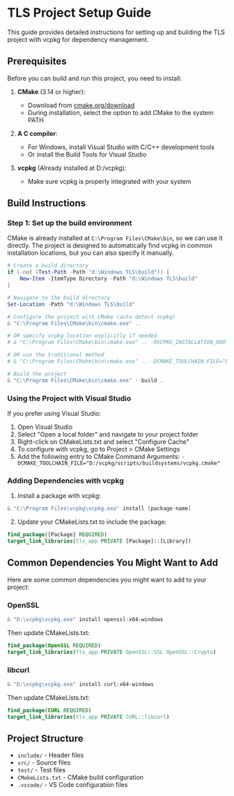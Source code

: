 # TLS Project Setup Guide

This guide provides detailed instructions for setting up and building the TLS project with vcpkg for dependency management.

## Prerequisites

Before you can build and run this project, you need to install:

1. **CMake** (3.14 or higher):
   - Download from [cmake.org/download](https://cmake.org/download/)
   - During installation, select the option to add CMake to the system PATH

2. **A C compiler**:
   - For Windows, install Visual Studio with C/C++ development tools
   - Or install the Build Tools for Visual Studio

3. **vcpkg** (Already installed at D:/vcpkg):
   - Make sure vcpkg is properly integrated with your system

## Build Instructions

### Step 1: Set up the build environment

CMake is already installed at `C:\Program Files\CMake\bin`, so we can use it directly. The project is designed to automatically find vcpkg in common installation locations, but you can also specify it manually.

```powershell
# Create a build directory
if (-not (Test-Path -Path "d:\Windows TLS\build")) {
    New-Item -ItemType Directory -Path "d:\Windows TLS\build"
}

# Navigate to the build directory
Set-Location -Path "d:\Windows TLS\build"

# Configure the project with CMake (auto-detect vcpkg)
& "C:\Program Files\CMake\bin\cmake.exe" ..

# OR specify vcpkg location explicitly if needed
# & "C:\Program Files\CMake\bin\cmake.exe" .. -DVCPKG_INSTALLATION_ROOT="D:/vcpkg"

# OR use the traditional method
# & "C:\Program Files\CMake\bin\cmake.exe" .. -DCMAKE_TOOLCHAIN_FILE="D:/vcpkg/scripts/buildsystems/vcpkg.cmake"

# Build the project
& "C:\Program Files\CMake\bin\cmake.exe" --build .
```

### Using the Project with Visual Studio

If you prefer using Visual Studio:

1. Open Visual Studio
2. Select "Open a local folder" and navigate to your project folder
3. Right-click on CMakeLists.txt and select "Configure Cache"
4. To configure with vcpkg, go to Project > CMake Settings
5. Add the following entry to CMake Command Arguments:
   `-DCMAKE_TOOLCHAIN_FILE="D:/vcpkg/scripts/buildsystems/vcpkg.cmake"`

### Adding Dependencies with vcpkg

1. Install a package with vcpkg:
```powershell
& "C:\Program Files\vcpkg\vcpkg.exe" install [package-name]
```

2. Update your CMakeLists.txt to include the package:
```cmake
find_package([Package] REQUIRED)
target_link_libraries(tls_app PRIVATE [Package]::[Library])
```

## Common Dependencies You Might Want to Add

Here are some common dependencies you might want to add to your project:

### OpenSSL

```powershell
& "D:\vcpkg\vcpkg.exe" install openssl:x64-windows
```

Then update CMakeLists.txt:
```cmake
find_package(OpenSSL REQUIRED)
target_link_libraries(tls_app PRIVATE OpenSSL::SSL OpenSSL::Crypto)
```

### libcurl

```powershell
& "D:\vcpkg\vcpkg.exe" install curl:x64-windows
```

Then update CMakeLists.txt:
```cmake
find_package(CURL REQUIRED)
target_link_libraries(tls_app PRIVATE CURL::libcurl)
```

## Project Structure

- `include/` - Header files
- `src/` - Source files
- `test/` - Test files
- `CMakeLists.txt` - CMake build configuration
- `.vscode/` - VS Code configuration files
